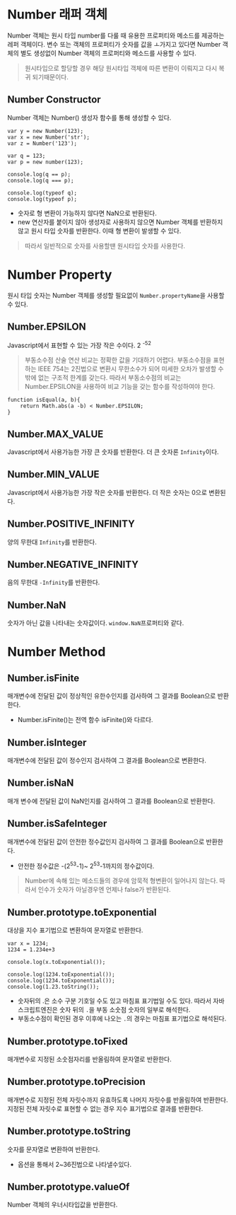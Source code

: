 # Number 래퍼 객체

Number 객체는 원시 타입 number를 다룰 때 유용한 프로퍼티와 메소드를 제공하는 레퍼 객체이다. 변수 또는 객체의 프로퍼티가 숫자를 값을 ㅗ가지고 있다면 Number 객체의 별도 생성없이 Number 객체의 프로퍼티와 메소드를 사용할 수 있다.

> 원시타입으로 할당할 경우 해당 원시타입 객체에 따른 변환이 이뤄지고 다시 복귀 되기때문이다.


## Number Constructor
Number 객체는 Number() 생성자 함수를 통해 생성할 수 있다.

```
var y = new Number(123);
var x = new Number('str');
var z = Number('123');

var q = 123;
var p = new number(123);

console.log(q == p);
console.log(q === p);

console.log(typeof q);
console.log(typeof p);
```
- 숫자로 형 변환이 가능하지 않다면 NaN으로 반환된다.
- new 연산자를 붙이지 않아 생성자로 사용하지 않으면 Number 객체를 반환하지 않고 원시 타입 숫자를 반환한다. 이때 형 변환이 발생할 수 있다.

> 따라서 일반적으로 숫자를 사용할땐 원시타입 숫자를 사용한다.


# Number Property
원시 타입 숫자는 Number 객체를 생성할 필요없이 `Number.propertyName`을 사용할 수 있다.

## Number.EPSILON
Javascript에서 표현할 수 있는 가장 작은 수이다. 2 <sup>-52</sup>
> 부동소수점 산술 연산 비교는 정확한 값을 기대하기 어렵다. 부동소수점을 표현하는 IEEE 754는 2진법으로 변환시 무한소수가 되어 미세한 오차가 발생할 수 밖에 없는 구조적 한계를 갖는다. 따라서 부동소수점의 비교는 Number.EPSILON을 사용하여 비교 기능을 갖는 함수를 작성하여야 한다.
```
function isEqual(a, b){
    return Math.abs(a -b) < Number.EPSILON;
}
```

## Number.MAX_VALUE
Javascript에서 사용가능한 가장 큰 숫자를 반환한다. 더 큰 숫자론 `Infinity`이다.
## Number.MIN_VALUE
Javascript에서 사용가능한 가장 작은 숫자를 반환한다. 더 작은 숫자는 0으로 변환된다.

## Number.POSITIVE_INFINITY
양의 무한대 `Infinity`를 반환한다.

## Number.NEGATIVE_INFINITY
음의 무한대 `-Infinity`를 반환한다.

## Number.NaN
숫자가 아닌 값을 나타내는 숫자값이다. `window.NaN`프로퍼티와 같다.

# Number Method

## Number.isFinite
매개변수에 전달된 값이 정상적인 유한수인지를 검사하여 그 결과를 Boolean으로 반환한다.
- Number.isFinite()는 전역 함수 isFinite()와 다르다.
## Number.isInteger
매개변수에 전달된 값이 정수인지 검사하여 그 결과를 Boolean으로 변환한다.


## Number.isNaN
매개 변수에 전달된 값이 NaN인지를 검사하여 그 결과를 Boolean으로 반환한다.

## Number.isSafeInteger
매개변수에 전달된 값이 안전한 정수값인지 검사하여 그 결과를 Boolean으로 반환한다.
- 안전한 정수값은 -(2<sup>53</sup>-1)~ 2<sup>53</sup>-1까지의 정수값이다.
>  Number에 속해 있는 메소드들의 경우에 암묵적 형변환이 일어나지 않는다. 따라서 인수가 숫자가 아닐경우엔 언제나 false가 반환된다.


## Number.prototype.toExponential
대상을 지수 표기법으로 변환하여 문자열로 반환한다.
```
var x = 1234;
1234 = 1.234e+3

console.log(x.toExponential());

console.log(1234.toExponential()); 
console.log(1234.toExponential()); 
console.log(1.23.toString());
```
- 숫자뒤의 .은 소수 구분 기호일 수도 있고 마침표 표기법일 수도 있다. 따라서 자바스크립트엔진은 숫자 뒤의 `.`을 부동 소숫점 숫자의 일부로 해석한다.
- 부동소수점이 확인된 경우 이후에 나오는 `.`의 경우는 마침표 표기법으로 해석된다.


## Number.prototype.toFixed
매개변수로 지정된 소숫점자리를 반올림하여 문자열로 반환한다.

## Number.prototype.toPrecision
매개변수로 지정된 전체 자릿수까지 유효하도록 나머지 자릿수를 반올림하여 반환한다. 지정된 전체 자릿수로 표현할 수 없는 경우 지수 표기법으로 결과를 반환한다.

## Number.prototype.toString
숫자를 문자열로 변환하여 반환한다.
- 옵션을 통해서 2~36진법으로 나타낼수있다.

## Number.prototype.valueOf
Number 객체의 우너시타입값을 반환한다.

